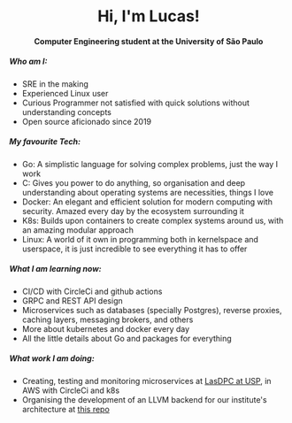 <h1 align="center"> Hi, I'm Lucas! </h1>
<h4 align="center"> Computer Engineering student at the University of São Paulo </h4>
<h5> Who am I: </h5>
<ul>
  <li> SRE in the making </li>
  <li> Experienced Linux user </li>
  <li> Curious Programmer not satisfied with quick solutions without understanding concepts </li>
  <li> Open source aficionado since 2019 </li>
</ul>
<h5> My favourite Tech: </h5>
<ul>
  <li> Go: A simplistic language for solving complex problems, just the way I work </li>
  <li> C: Gives you power to do anything, so organisation and deep understanding about operating systems are necessities, things I love </li>
  <li> Docker: An elegant and efficient solution for modern computing with security. Amazed every day by the ecosystem surrounding it </li>
  <li> K8s: Builds upon containers to create complex systems around us, with an amazing modular approach </li>
  <li> Linux: A world of it own in programming both in kernelspace and userspace, it is just incredible to see everything it has to offer </li>
</ul>
<h5> What I am learning now: </h5>
<ul>
  <li> CI/CD with CircleCi and github actions </li>
  <li> GRPC and REST API design </li>
  <li> Microservices such as databases (specially Postgres), reverse proxies, caching layers, messaging brokers, and others </li>
  <li> More about kubernetes and docker every day </li>
  <li> All the little details about Go and packages for everything </li>
</ul>
<h5> What work I am doing: </h5>
<ul>
  <li> Creating, testing and monitoring microservices at <a href="https://github.com/lasdpc-icmc/"> LasDPC at USP</a>, in AWS with CircleCi and k8s </li>
  <li> Organising the development of an LLVM backend for our institute's architecture at <a href="https://github.com/lucasgpulcinelli/LLVM-ICMC-backend"> this repo </a> </li>
</ul>

